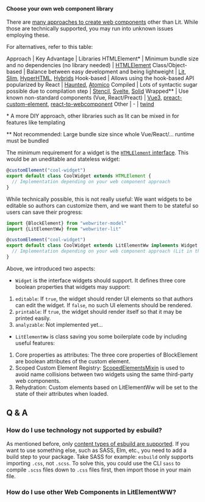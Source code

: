 #### Choose your own web component library
There are [many approaches to create web components](https://webcomponents.dev/blog/all-the-ways-to-make-a-web-component/) other than Lit. While those are technically supported, you may run into unknown issues employing these.

For alternatives, refer to this table:

Approach | Key Advantage | Libraries
HTMLElement* | Minimum bundle size and no dependencies (no library needed) | [HTMLElement](https://html.spec.whatwg.org/multipage/custom-elements.html)
Class/Object-based | Balance between easy development and being lightweight | [Lit](https://lit.dev/), [Slim](https://slimjs.com), [HyperHTML](https://github.com/WebReflection/hyperHTML-Element), [Hybrids](https://hybrids.js.org)
Hook-based | Allows using the hook-based API popularized by React | [Haunted](https://github.com/matthewp/haunted), [Atomico](https://atomico.gitbook.io/doc/)
Compiled | Lots of syntactic sugar possible due to compilation step | [Stencil](https://stenciljs.com/), [Svelte](https://svelte.dev/), [Solid](https://github.com/ryansolid/solid)
Wrapped** | Use known non-standard components (Vue, React/Preact) | [Vue3](https://vuejs.org/guide/extras/web-components.html), [preact-custom-element](https://github.com/preactjs/preact-custom-element), [react-to-webcomponent](https://www.npmjs.com/package/react-to-webcomponent)
Other | -  | [twind](https://twind.dev/)

\* A more DIY approach, other libraries such as lit can be mixed in for features like templating

** Not recommended: Large bundle size since whole Vue/React/… runtime must be bundled

The minimum requirement for a widget is the [`HTMLElement` interface](https://developer.mozilla.org/en-US/docs/Web/API/HTMLElement). This would be an uneditable and stateless widget:

```ts
@customElement("cool-widget")
export default class CoolWidget extends HTMLElement {
  // Implementation depending on your web component approach
}
```

While technically possible, this is not really useful: We want widgets to be editable so authors can customize them, and we want them to be stateful so users can save their progress:

```ts
import {BlockElement} from "webwriter-model"
import {LitElementWw} from "webwriter-lit"

@customElement("cool-widget")
export default class CoolWidget extends LitElementWw implements Widget {
  // Implementation depending on your web component approach (Lit in this example)
}
```

Above, we introduced two aspects:

- `Widget` is the interface widgets should support. It defines three core boolean properties that widgets may support: 
1. `editable`: If `true`, the widget should render UI elements so that authors can edit the widget. If `false`, no such UI elements should be rendered.
2. `printable`: If `true`, the widget should render itself so that it may be printed easily.
3. `analyzable`: Not implemented yet...

- `LitElementWw` is class saving you some boilerplate code by including useful features:
1. Core properties as attributes: The three core properties of BlockElement are boolean attributes of the custom element.
2. Scoped Custom Element Registry: [ScopedElementsMixin](https://open-wc.org/docs/development/scoped-elements/) is used to avoid name collisions between two widgets using the same third-party web components.
3. Rehydration: Custom elements based on LitElementWw will be set to the state of their attributes when loaded.

## Q & A

### How do I use technology not supported by esbuild?
As mentioned before, only [content types of esbuild are supported](https://esbuild.github.io/content-types/). If you want to use something else, such as SASS, Elm, etc., you need to add a build step to your package. 
Take SASS for example: `esbuild` only supports importing `.css`, not `.scss`. To solve this, you could use the CLI `sass` to compile `.scss` files down to `.css` files first, then import those in your main file.

### How do I use other Web Components in LitElementWW?